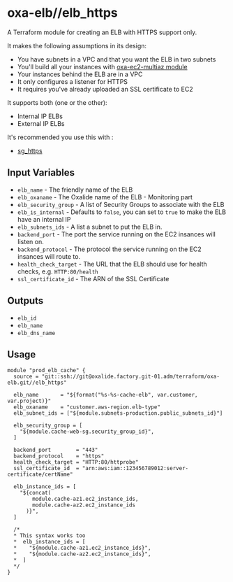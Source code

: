 oxa-elb//elb_https
==================
A Terraform module for creating an ELB with HTTPS support only.  

It makes the following assumptions in its design:
* You have subnets in a VPC and that you want the ELB in two subnets
* You'll build all your instances with [oxa-ec2-multiaz module](https://gitlab.oxalide.net/terraform/oxa-ec2-multiaz)
* Your instances behind the ELB are in a VPC
* It only configures a listener for HTTPS
* It requires you've already uploaded an SSL certificate to EC2

It supports both (one or the other):
- Internal IP ELBs
- External IP ELBs

It's recommended you use this with :
* [sg_https](https://gitlab.oxalide.net/terraform/oxa-security_groups/tree/master/sg_https)

Input Variables
---------------

- `elb_name` - The friendly name of the ELB
- `elb_oxaname` - The Oxalide name of the ELB - Monitoring part
- `elb_security_group` - A list of Security Groups to associate with the ELB
- `elb_is_internal` - Defaults to `false`, you can set to `true` to make
   the ELB have an internal IP
- `elb_subnets_ids` - A list a subnet to put the ELB in.
- `backend_port` - The port the service running on the EC2 insances will listen on.
- `backend_protocol` - The protocol the service running on the EC2 insances will route to.
- `health_check_target` - The URL that the ELB should use for health checks, e.g. `HTTP:80/health`
- `ssl_certificate_id` - The ARN of the SSL Certificate

Outputs
------

- `elb_id`
- `elb_name`
- `elb_dns_name`

Usage
-----


```
module "prod_elb_cache" {
  source = "git::ssh://git@oxalide.factory.git-01.adm/terraform/oxa-elb.git//elb_https"

  elb_name       = "${format("%s-%s-cache-elb", var.customer, var.project)}"
  elb_oxaname    = "customer.aws-region.elb-type"
  elb_subnet_ids = ["${module.subnets-production.public_subnets_id}"]

  elb_security_group = [
    "${module.cache-web-sg.security_group_id}",
  ]

  backend_port        = "443"
  backend_protocol    = "https"
  health_check_target = "HTTP:80/httprobe"
  ssl_certificate_id  = "arn:aws:iam::123456789012:server-certificate/certName"

  elb_instance_ids = [
    "${concat(
        module.cache-az1.ec2_instance_ids,
        module.cache-az2.ec2_instance_ids
      )}",
  ]

  /*
  * This syntax works too
  *  elb_instance_ids = [
  *    "${module.cache-az1.ec2_instance_ids}",
  *    "${module.cache-az2.ec2_instance_ids}",
  *  ]
  */
}
```
